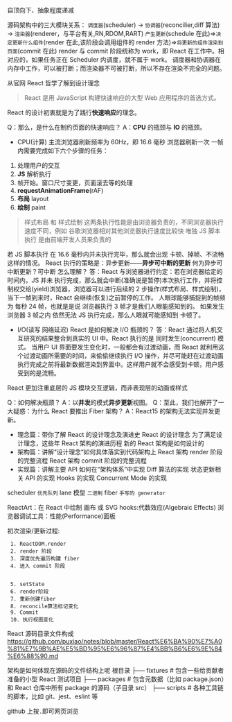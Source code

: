 自顶向下、抽象程度递减

源码架构中的三大模块关系：
`调度器`(scheduler) → `协调器`(reconcilier,diff 算法) → `渲染器`(renderer，与平台有关,RN,RDOM,RART)
`产生更新`(schedule 在此)=>`决定更新什么组件`(render 在此,该阶段会调用组件的 render 方法)=>`将更新的组件渲染到页面`(commit 在此)
render 与 commit 阶段统称为 work，即 React 在工作中。相对应的，如果任务正在 Scheduler 内调度，就不属于 work。
调度器和协调器在内存中工作，可以被打断；而渲染器不可被打断，所以不存在渲染不完全的问题。

从官网 React 哲学了解到设计理念

> React 是用 JavaScript 构建快速响应的大型 Web 应用程序的首选方式。

React 的设计初衷就是为了践行**快速响应**的理念。

Q：那么，是什么在制约页面的快速响应？
A：**CPU** 的瓶颈与 **IO** 的瓶颈。

- CPU(计算)
  主流浏览器刷新频率为 60Hz，即 16.6 毫秒 浏览器刷新一次
  一帧内需要完成如下六个步骤的任务：

1. 处理用户的交互
2. **JS** 解析执行
3. 帧开始。窗口尺寸变更，页面滚去等的处理
4. **requestAnimationFrame**(rAF)
5. **布局** layout
6. **绘制** paint

> 样式布局 和 样式绘制 这两条执行性能是由浏览器负责的，不同浏览器执行速度不同，例如 谷歌浏览器相对其他浏览器执行速度比较快 唯独 JS 脚本执行 是由前端开发人员来负责的

若 JS 脚本执行 在 16.6 毫秒内并未执行完毕，那么就会出现 卡顿、掉帧、不流畅 这样的情况。
React 执行的策略是：异步更新——**异步可中断的更新**
何为异步可中断更新？可中断 怎么理解？
答：React 与浏览器进行约定：若在浏览器给定的时间内，JS 并未 执行完成，那么就会中断(准确说是暂停)本次执行工作，并将控制权交给(yield)浏览器，浏览器可以进行后续的 2 步操作(样式布局、样式绘制)，当下一帧到来时，React 会继续(恢复)之前暂停的工作。
人眼球能够捕捉到的帧频为 每秒 24 帧，也就是是说 浏览器执行 3 帧才是我们人眼能感知到的。
如果发生 浏览器 3 帧之内 依然无法 JS 执行完成，那么人眼就可能感知到 卡顿了。

- I/O(读写 网络延迟)
  React 是如何解决 I/O 瓶颈的？
  答：React 通过将人机交互研究的结果整合到真实的 UI 中。React 执行的是 同时发生(concurrent) 模式。
  当用户 UI 界面要发生变化时，一般都会有过渡动画，而 React 就利用这个过渡动画所需要的时间，来偷偷继续执行 I/O 操作，并尽可能赶在过渡动画执行完成之前将最新数据渲染到界面中。这样用户就不会感受到卡顿，用户感受到的是流畅。

React 更加注重底层的 JS 模块交互逻辑，而非表现层的动画或样式

Q：如何解决瓶颈？
A：以**并发**的模式**异步更新**视图。
Q：至此，我们也解开了一大疑惑：为什么 React 要推出 Fiber 架构？
A：React15 的架构无法实现并发更新。

- 理念篇：带你了解 React 的设计理念及演进史
  React 的设计理念
  为了满足设计理念，这些年 React 架构的演进历程
  新的 React 架构是如何设计的
- 架构篇：讲解“设计理念“如何具体落实到代码架构上
  React 架构 render 阶段的完整流程
  React 架构 commit 阶段的完整流程
- 实现篇：讲解主要 API 如何在“架构体系”中实现
  Diff 算法的实现
  状态更新相关 API 的实现
  Hooks 的实现
  Concurrent Mode 的实现

scheduler `优先队列`
lane 模型 `二进制`
fiber `手写的 generator`

ReactArt：在 React 中绘制 画布 或 SVG
hooks:代数效应(Algebraic Effects)
浏览器调试工具：性能(Performance)面板

初次渲染/更新过程:

     1. ReactDOM.render
     2. render 阶段
     3. 深度优先遍历构建 fiber
     4. 进入 commit 阶段


     5. setState
     6. render阶段
     7. 重新创建fiber
     8. reconcile算法标记变化
     9. Commit
     10. 执行视图变化

React 源码目录文件构成
https://github.com/puxiao/notes/blob/master/React%E6%BA%90%E7%A0%81%E7%9B%AE%E5%BD%95%E6%96%87%E4%BB%B6%E6%9E%84%E6%88%90.md

架构是如何体现在源码的文件结构上呢
根目录
├── fixtures # 包含一些给贡献者准备的小型 React 测试项目
├── packages # 包含元数据（比如 package.json）和 React 仓库中所有 package 的源码（子目录 src）
├── scripts # 各种工具链的脚本，比如 git、jest、eslint 等

github 上按`.`即可网页浏览
